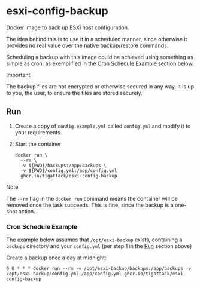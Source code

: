 # esxi-config-backup

Docker image to back up ESXi host configuration.

The idea behind this is to use it in a scheduled manner, since otherwise it provides no real value over the [native backup/restore commands](https://kb.vmware.com/s/article/2042141).

Scheduling a backup with this image could be achieved using something as simple as cron, as exemplified in the [Cron Schedule Example](#cron-schedule-example) section below.

> [!IMPORTANT]  
> The backup files are not encrypted or otherwise secured in any way. It is up to you, the user, to ensure the files are stored securely.

## Run

1. Create a copy of `config.example.yml` called `config.yml` and modify it to your requirements.

2. Start the container
    ```shell
    docker run \
      --rm \
      -v ${PWD}/backups:/app/backups \
      -v ${PWD}/config.yml:/app/config.yml
      ghcr.io/tigattack/esxi-config-backup
    ```

> [!NOTE]  
> The `--rm` flag in the `docker run` command means the container will be removed once the task succeeds. This is fine, since the backup is a one-shot action.

### Cron Schedule Example

The example below assumes that `/opt/esxi-backup` exists, containing a `backups` directory and your `config.yml` (per step 1 in the [Run](#run) section above)

Create a backup once a day at midnight:

`0 0 * * * docker run --rm -v /opt/esxi-backup/backups:/app/backups -v /opt/esxi-backup/config.yml:/app/config.yml ghcr.io/tigattack/esxi-config-backup`
